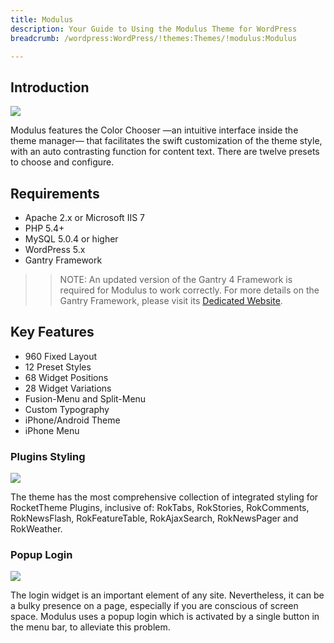 ```yaml
---
title: Modulus
description: Your Guide to Using the Modulus Theme for WordPress
breadcrumb: /wordpress:WordPress/!themes:Themes/!modulus:Modulus

---
```


Introduction
-----

![][modulus]

Modulus features the Color Chooser —an intuitive interface inside the theme manager— that facilitates the swift customization of the theme style, with an auto contrasting function for content text. There are twelve presets to choose and configure.

Requirements
-----

* Apache 2.x or Microsoft IIS 7
* PHP 5.4+
* MySQL 5.0.4 or higher
* WordPress 5.x
* Gantry Framework

>> NOTE: An updated version of the Gantry 4 Framework is required for Modulus to work correctly. For more details on the Gantry Framework, please visit its [Dedicated Website][gantry].

Key Features
-----

* 960 Fixed Layout
* 12 Preset Styles
* 68 Widget Positions
* 28 Widget Variations
* Fusion-Menu and Split-Menu
* Custom Typography
* iPhone/Android Theme
* iPhone Menu

### Plugins Styling

![][plugins]

The theme has the most comprehensive collection of integrated styling for RocketTheme Plugins, inclusive of: RokTabs, RokStories, RokComments, RokNewsFlash, RokFeatureTable, RokAjaxSearch, RokNewsPager and RokWeather.

### Popup Login

![][login]

The login widget is an important element of any site. Nevertheless, it can be a bulky presence on a page, especially if you are conscious of screen space. Modulus uses a popup login which is activated by a single button in the menu bar, to alleviate this problem.

[gantry]: http://gantry.org/
[gantry_install]: ../../start/gantry.md
[modulus]: assets/modulus.jpeg
[plugins]: assets/plugins.jpg
[login]: assets/login.jpg
[bootstrap]: http://twitter.github.com/bootstrap/

